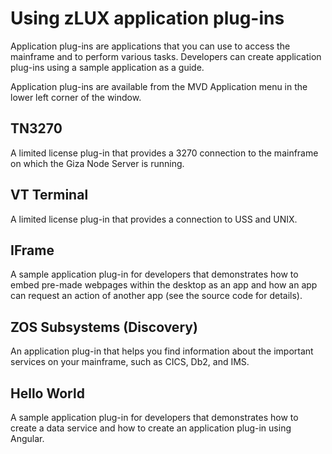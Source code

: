 # Using zLUX application plug-ins
Application plug-ins are applications that you can use to access the mainframe and to perform various tasks. Developers can create application plug-ins using a sample application as a guide. 

Application plug-ins are available from the MVD Application menu in the lower left corner of the window. 
## TN3270
A limited license plug-in that provides a 3270 connection to the mainframe on
which the Giza Node Server is running.
## VT Terminal 
A limited license plug-in that provides a connection to USS and UNIX.
## IFrame
A sample application plug-in for developers that demonstrates how to embed pre-made webpages within the desktop as an app and how an app can request an action of another app (see the source code for details).
## ZOS Subsystems (Discovery)
An application plug-in that helps you find information about the important services on your mainframe, such as CICS, Db2, and IMS.
## Hello World
A sample application plug-in for developers that demonstrates how to create a data service and how to create an application plug-in using Angular.

